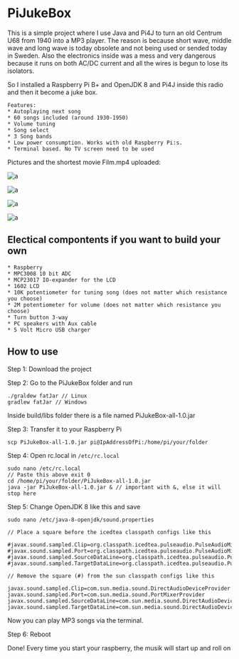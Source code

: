 # PiJukeBox

This is a simple project where I use Java and Pi4J to turn an old Centrum U68 from 1940 into a MP3 player. 
The reason is because short wave, middle wave and long wave is today obsolete and not being used or sended today
in Sweden. Also the electronics inside was a mess and very dangerous because it runs on both AC/DC current and all the
wires is begun to lose its isolators. 

So I installed a Raspberry Pi B+ and OpenJDK 8 and Pi4J inside this radio and then it become a juke box.

```
Features:
* Autoplaying next song
* 60 songs included (around 1930-1950)
* Volume tuning
* Song select
* 3 Song bands
* Low power consumption. Works with old Raspberry Pi:s.
* Terminal based. No TV screen need to be used
```

Pictures and the shortest movie Film.mp4 uploaded:

![a](https://raw.githubusercontent.com/DanielMartensson/PiJukeBox/master/Radio.jpg)

![a](https://raw.githubusercontent.com/DanielMartensson/PiJukeBox/master/Inside.jpg)

![a](https://raw.githubusercontent.com/DanielMartensson/PiJukeBox/master/Lcd.jpg)

![a](https://raw.githubusercontent.com/DanielMartensson/PiJukeBox/master/Swastika.jpeg)


## Electical compontents if you want to build your own
```
* Raspberry
* MPC3008 10 bit ADC
* MCP23017 IO-expander for the LCD
* 1602 LCD
* 10K potentiometer for tuning song (does not matter which resistance you choose)
* 2M potentiometer for volume (does not matter which resistance you choose)
* Turn button 3-way
* PC speakers with Aux cable
* 5 Volt Micro USB charger
```

## How to use
Step 1: Download the project

Step 2: Go to the PiJukeBox folder and run

```
./graldew fatJar // Linux
gradlew fatJar // Windows
```
Inside build/libs folder there is a file named PiJukeBox-all-1.0.jar

Step 3: Transfer it to your Raspberry Pi
```
scp PiJukeBox-all-1.0.jar pi@IpAddressOfPi:/home/pi/your/folder
```

Step 4: Open rc.local in ```/etc/rc.local```

```
sudo nano /etc/rc.local
// Paste this above exit 0
cd /home/pi/your/folder/PiJukeBox-all-1.0.jar
java -jar PiJukeBox-all-1.0.jar & // important with &, else it will stop here
```

Step 5: Change OpenJDK 8 like this and save
```
sudo nano /etc/java-8-openjdk/sound.properties

// Place a square before the icedtea classpath configs like this

#javax.sound.sampled.Clip=org.classpath.icedtea.pulseaudio.PulseAudioMixerProvider
#javax.sound.sampled.Port=org.classpath.icedtea.pulseaudio.PulseAudioMixerProvider
#javax.sound.sampled.SourceDataLine=org.classpath.icedtea.pulseaudio.PulseAudioMixerProvider
#javax.sound.sampled.TargetDataLine=org.classpath.icedtea.pulseaudio.PulseAudioMixerProvider

// Remove the square (#) from the sun classpath configs like this

javax.sound.sampled.Clip=com.sun.media.sound.DirectAudioDeviceProvider
javax.sound.sampled.Port=com.sun.media.sound.PortMixerProvider
javax.sound.sampled.SourceDataLine=com.sun.media.sound.DirectAudioDeviceProvider
javax.sound.sampled.TargetDataLine=com.sun.media.sound.DirectAudioDeviceProvider
```

Now you can play MP3 songs via the terminal.

Step 6: Reboot

Done! Every time you start your raspberry, the musik will start up and roll on

